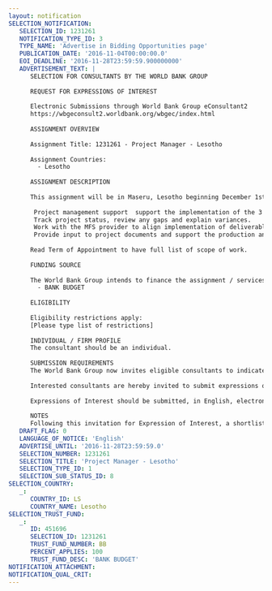 ```yaml
---
layout: notification
SELECTION_NOTIFICATION: 
   SELECTION_ID: 1231261
   NOTIFICATION_TYPE_ID: 3
   TYPE_NAME: 'Advertise in Bidding Opportunities page'
   PUBLICATION_DATE: '2016-11-04T00:00:00.0'
   EOI_DEADLINE: '2016-11-28T23:59:59.900000000'
   ADVERTISEMENT_TEXT: |
      SELECTION FOR CONSULTANTS BY THE WORLD BANK GROUP
      
      REQUEST FOR EXPRESSIONS OF INTEREST
      
      Electronic Submissions through World Bank Group eConsultant2
      https://wbgeconsult2.worldbank.org/wbgec/index.html
      
      ASSIGNMENT OVERVIEW
      
      Assignment Title: 1231261 - Project Manager - Lesotho
      
      Assignment Countries:
        - Lesotho
      
      ASSIGNMENT DESCRIPTION
      
      This assignment will be in Maseru, Lesotho beginning December 1st 2016 to December 31st 2017. Some in-country travel will be required. The consultant will have the following duties and responsibilities: 
      
       Project management support  support the implementation of the 3 technical streams by coordinating technical consultants and mobile financial service providers roles to ensure efficient implementation. This includes participation in the project steering committee
       Track project status, review any gaps and explain variances.
       Work with the MFS provider to align implementation of deliverables agreed between the institution and IFC.
       Provide input to project documents and support the production and dissemination of documents as needed. Review technical documents produced (Agent strategy, financial model, BTL marketing plan, evaluation reports etc)
      
      Read Term of Appointment to have full list of scope of work.
      
      FUNDING SOURCE
      
      The World Bank Group intends to finance the assignment / services described below under the following:
        - BANK BUDGET
      
      ELIGIBILITY
      
      Eligibility restrictions apply:
      [Please type list of restrictions]
      
      INDIVIDUAL / FIRM PROFILE
      The consultant should be an individual. 
      
      SUBMISSION REQUIREMENTS
      The World Bank Group now invites eligible consultants to indicate their interest in providing the services.  Interested consultants must provide information indicating that they are qualified to perform the services (brochures, description of similar assignments, experience in similar conditions, availability of appropriate skills among staff, etc.).  Please note that the total size of all attachments should be less than 5MB.  
      
      Interested consultants are hereby invited to submit expressions of interest.
      
      Expressions of Interest should be submitted, in English, electronically through World Bank Group eConsultant2 (https://wbgeconsult2.worldbank.org/wbgec/index.html)
      
      NOTES
      Following this invitation for Expression of Interest, a shortlist of qualified candidates will be formally invited to interviews.  Shortlisting and selection will be subject to the availability of funding.
   DRAFT_FLAG: 0
   LANGUAGE_OF_NOTICE: 'English'
   ADVERTISE_UNTIL: '2016-11-28T23:59:59.0'
   SELECTION_NUMBER: 1231261
   SELECTION_TITLE: 'Project Manager - Lesotho'
   SELECTION_TYPE_ID: 1
   SELECTION_SUB_STATUS_ID: 8
SELECTION_COUNTRY: 
   _: 
      COUNTRY_ID: LS
      COUNTRY_NAME: Lesotho
SELECTION_TRUST_FUND: 
   _: 
      ID: 451696
      SELECTION_ID: 1231261
      TRUST_FUND_NUMBER: BB
      PERCENT_APPLIES: 100
      TRUST_FUND_DESC: 'BANK BUDGET'
NOTIFICATION_ATTACHMENT: 
NOTIFICATION_QUAL_CRIT: 
---
```

